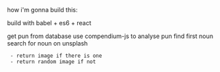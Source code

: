 how i'm gonna build this:

build with babel + es6 + react

get pun from database
use compendium-js to analyse pun
find first noun
search for noun on unsplash

	 - return image if there is one
	 - return random image if not